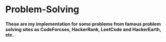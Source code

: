 # Problem-Solving
#### These are my implementation for some problems from famous problem solving sites as CodeForcses, HackerRank, LeetCode and HackerEarth, etc.
